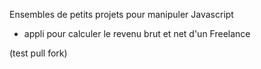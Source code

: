 Ensembles de petits projets pour manipuler Javascript

- appli pour calculer le revenu brut et net d'un Freelance 

 (test pull fork)
